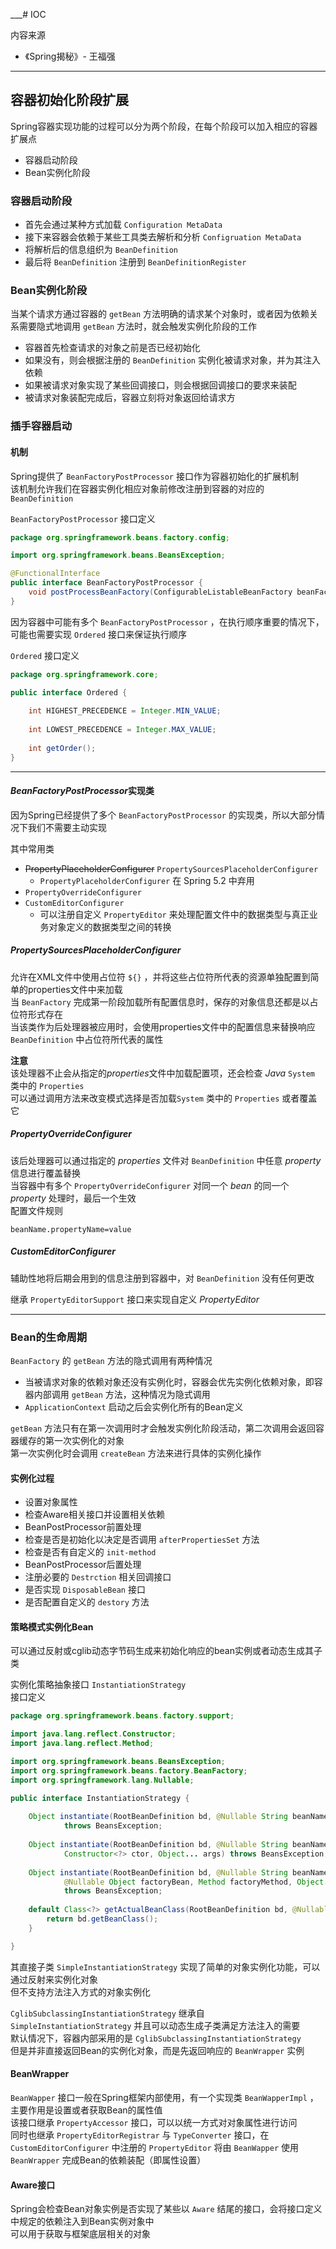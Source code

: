 ___# IOC

内容来源
* 《Spring揭秘》- 王福强

---

## 容器初始化阶段扩展

Spring容器实现功能的过程可以分为两个阶段，在每个阶段可以加入相应的容器扩展点

* 容器启动阶段
* Bean实例化阶段

### 容器启动阶段

* 首先会通过某种方式加载 `Configuration MetaData` 
* 接下来容器会依赖于某些工具类去解析和分析 `Configruation MetaData`
* 将解析后的信息组织为 `BeanDefinition` 
* 最后将 `BeanDefinition` 注册到 `BeanDefinitionRegister`

### Bean实例化阶段

当某个请求方通过容器的 `getBean` 方法明确的请求某个对象时，或者因为依赖关系需要隐式地调用 `getBean` 方法时，就会触发实例化阶段的工作

* 容器首先检查请求的对象之前是否已经初始化
* 如果没有，则会根据注册的 `BeanDefinition` 实例化被请求对象，并为其注入依赖
* 如果被请求对象实现了某些回调接口，则会根据回调接口的要求来装配
* 被请求对象装配完成后，容器立刻将对象返回给请求方

### 插手容器启动

#### 机制

Spring提供了 `BeanFactoryPostProcessor` 接口作为容器初始化的扩展机制  
该机制允许我们在容器实例化相应对象前修改注册到容器的对应的 `BeanDefinition` 

`BeanFactoryPostProcessor` 接口定义

```java
package org.springframework.beans.factory.config;

import org.springframework.beans.BeansException;

@FunctionalInterface
public interface BeanFactoryPostProcessor {
	void postProcessBeanFactory(ConfigurableListableBeanFactory beanFactory) throws BeansException;
}
```

因为容器中可能有多个 `BeanFactoryPostProcessor` ，在执行顺序重要的情况下，可能也需要实现 `Ordered` 接口来保证执行顺序

`Ordered` 接口定义

```java
package org.springframework.core;

public interface Ordered {
    
	int HIGHEST_PRECEDENCE = Integer.MIN_VALUE;
    
	int LOWEST_PRECEDENCE = Integer.MAX_VALUE;
    
	int getOrder();
}
```

---

#### *BeanFactoryPostProcessor*实现类 

因为Spring已经提供了多个 `BeanFactoryPostProcessor` 的实现类，所以大部分情况下我们不需要主动实现

其中常用类
* ~~PropertyPlaceholderConfigurer~~ `PropertySourcesPlaceholderConfigurer`
  * `PropertyPlaceholderConfigurer` 在 Spring 5.2 中弃用
* `PropertyOverrideConfigurer`
* `CustomEditorConfigurer`
  * 可以注册自定义 `PropertyEditor` 来处理配置文件中的数据类型与真正业务对象定义的数据类型之间的转换

##### *PropertySourcesPlaceholderConfigurer*

允许在XML文件中使用占位符 `${}` ，并将这些占位符所代表的资源单独配置到简单的properties文件中来加载  
当 `BeanFactory` 完成第一阶段加载所有配置信息时，保存的对象信息还都是以占位符形式存在  
当该类作为后处理器被应用时，会使用properties文件中的配置信息来替换响应 `BeanDefinition` 中占位符所代表的属性

**注意**  
该处理器不止会从指定的*properties*文件中加载配置项，还会检查 *Java* `System` 类中的 `Properties`  
可以通过调用方法来改变模式选择是否加载`System` 类中的 `Properties` 或者覆盖它  

##### *PropertyOverrideConfigurer* 

该后处理器可以通过指定的 *properties* 文件对 `BeanDefinition` 中任意 *property* 信息进行覆盖替换  
当容器中有多个 `PropertyOverrideConfigurer` 对同一个 *bean* 的同一个 *property* 处理时，最后一个生效  
配置文件规则

```properties
beanName.propertyName=value
```

##### *CustomEditorConfigurer*

辅助性地将后期会用到的信息注册到容器中，对 `BeanDefinition` 没有任何更改

继承 `PropertyEditorSupport` 接口来实现自定义 *PropertyEditor*

---

### Bean的生命周期

`BeanFactory` 的 `getBean` 方法的隐式调用有两种情况
* 当被请求对象的依赖对象还没有实例化时，容器会优先实例化依赖对象，即容器内部调用 `getBean` 方法，这种情况为隐式调用
* `ApplicationContext` 启动之后会实例化所有的Bean定义

`getBean` 方法只有在第一次调用时才会触发实例化阶段活动，第二次调用会返回容器缓存的第一次实例化的对象  
第一次实例化时会调用 `createBean` 方法来进行具体的实例化操作

#### 实例化过程

* 设置对象属性
* 检查Aware相关接口并设置相关依赖
* BeanPostProcessor前置处理
* 检查是否是初始化以决定是否调用 `afterPropertiesSet` 方法
* 检查是否有自定义的 `init-method` 
* BeanPostProcessor后置处理
* 注册必要的 `Destrction` 相关回调接口
* 是否实现 `DisposableBean` 接口
* 是否配置自定义的 `destory` 方法

#### 策略模式实例化Bean

可以通过反射或cglib动态字节码生成来初始化响应的bean实例或者动态生成其子类

实例化策略抽象接口 `InstantiationStrategy`  
接口定义
```java
package org.springframework.beans.factory.support;

import java.lang.reflect.Constructor;
import java.lang.reflect.Method;

import org.springframework.beans.BeansException;
import org.springframework.beans.factory.BeanFactory;
import org.springframework.lang.Nullable;

public interface InstantiationStrategy {
    
	Object instantiate(RootBeanDefinition bd, @Nullable String beanName, BeanFactory owner)
			throws BeansException;
    
	Object instantiate(RootBeanDefinition bd, @Nullable String beanName, BeanFactory owner,
			Constructor<?> ctor, Object... args) throws BeansException;
    
	Object instantiate(RootBeanDefinition bd, @Nullable String beanName, BeanFactory owner,
			@Nullable Object factoryBean, Method factoryMethod, Object... args)
			throws BeansException;
    
	default Class<?> getActualBeanClass(RootBeanDefinition bd, @Nullable String beanName, BeanFactory owner) {
		return bd.getBeanClass();
	}

}
```

其直接子类 `SimpleInstantiationStrategy` 实现了简单的对象实例化功能，可以通过反射来实例化对象  
但不支持方法注入方式的对象实例化

`CglibSubclassingInstantiationStrategy` 继承自 `SimpleInstantiationStrategy` 并且可以动态生成子类满足方法注入的需要  
默认情况下，容器内部采用的是 `CglibSubclassingInstantiationStrategy`  
但是并非直接返回Bean的实例化对象，而是先返回响应的 `BeanWrapper` 实例

#### BeanWrapper

`BeanWapper` 接口一般在Spring框架内部使用，有一个实现类 `BeanWapperImpl` ，主要作用是设置或者获取Bean的属性值  
该接口继承 `PropertyAccessor` 接口，可以以统一方式对对象属性进行访问  
同时也继承 `PropertyEditorRegistrar` 与 `TypeConverter` 接口，在 `CustomEditorConfigurer` 中注册的 `PropertyEditor` 将由 `BeanWapper` 使用  
`BeanWrapper` 完成Bean的依赖装配（即属性设置）


#### Aware接口

Spring会检查Bean对象实例是否实现了某些以 `Aware` 结尾的接口，会将接口定义中规定的依赖注入到Bean实例对象中  
可以用于获取与框架底层相关的对象




